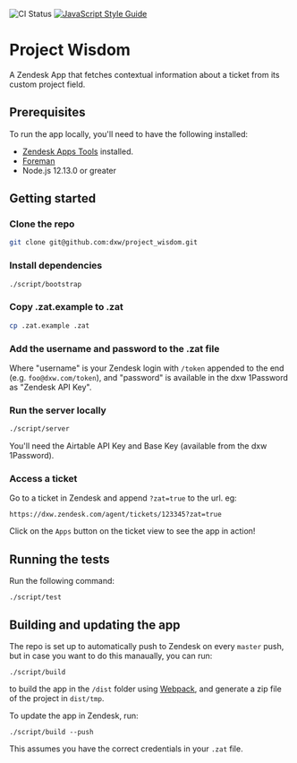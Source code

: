 ![CI Status](https://github.com/dxw/project_wisdom/workflows/CI/badge.svg) [![JavaScript Style Guide](https://img.shields.io/badge/code_style-standard-brightgreen.svg)](https://standardjs.com)

# Project Wisdom

A Zendesk App that fetches contextual information about a ticket from its custom
project field.

## Prerequisites

To run the app locally, you'll need to have the following installed:

* [Zendesk Apps Tools](https://develop.zendesk.com/hc/en-us/articles/360001075048-Installing-and-using-the-Zendesk-apps-tools) installed.
* [Foreman](http://ddollar.github.io/foreman/)
* Node.js 12.13.0 or greater

## Getting started

### Clone the repo

```bash
git clone git@github.com:dxw/project_wisdom.git
```

### Install dependencies

```bash
./script/bootstrap
```

### Copy .zat.example to .zat

```bash
cp .zat.example .zat
```

### Add the username and password to the .zat file

Where "username" is your Zendesk login with `/token` appended to the end (e.g. `foo@dxw.com/token`), and "password" is
available in the dxw 1Password as "Zendesk API Key".

### Run the server locally

```bash
./script/server
```

You'll need the Airtable API Key and Base Key (available from the dxw 1Password).

### Access a ticket

Go to a ticket in Zendesk and append `?zat=true` to the url. eg:

```
https://dxw.zendesk.com/agent/tickets/123345?zat=true
```

Click on the `Apps` button on the ticket view to see the app in action!

## Running the tests

Run the following command:

```
./script/test
```

## Building and updating the app

The repo is set up to automatically push to Zendesk on every `master` push, but in case you want to
do this manaually, you can run:

```
./script/build
```

to build the app in the `/dist` folder using [Webpack](https://webpack.js.org/), and generate a zip file of the
project in `dist/tmp`.

To update the app in Zendesk, run:

```
./script/build --push
```

This assumes you have the correct credentials in your `.zat` file.
